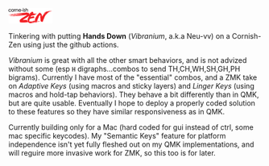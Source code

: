 ![Corne-ish Zen Logo](zenlogo.png)

Tinkering with putting **Hands Down** (*Vibranium*, a.k.a Neu-vv) on a Cornish-Zen using just the github actions.

*Vibranium* is great with all the other smart behaviors, and is not advized without some (esp `H` digraphs…combos to send TH,CH,WH,SH,GH,PH bigrams). Currently I have most of the "essential" combos, and a ZMK take on *Adaptive Keys* (using macros and sticky layers) and *Linger Keys* (using macros and hold-tap behaviors). They behave a bit differently than in QMK, but are quite usable. Eventually I hope to deploy a properly coded solution to these features so they have similar responsiveness as in QMK.

Currently building only for a Mac (hard coded for gui instead of ctrl, some mac specific keycodes). My "Semantic Keys" feature for platform independence isn't yet fully fleshed out on my QMK implementations, and will reguire more invasive work for ZMK, so this too is for later.
